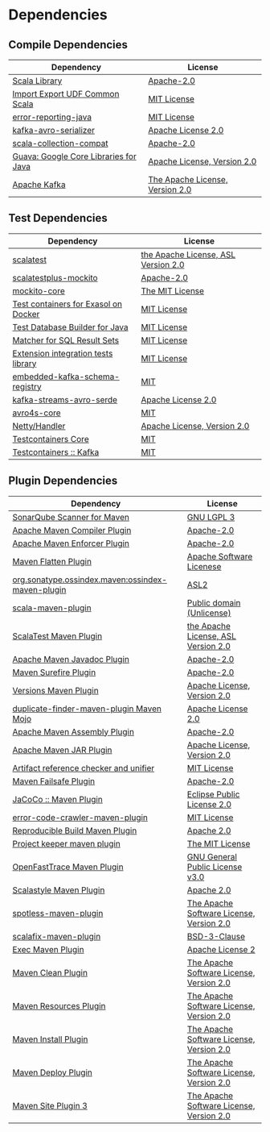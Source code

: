 <!-- @formatter:off -->
# Dependencies

## Compile Dependencies

| Dependency                                 | License                               |
| ------------------------------------------ | ------------------------------------- |
| [Scala Library][0]                         | [Apache-2.0][1]                       |
| [Import Export UDF Common Scala][2]        | [MIT License][3]                      |
| [error-reporting-java][4]                  | [MIT License][5]                      |
| [kafka-avro-serializer][6]                 | [Apache License 2.0][7]               |
| [scala-collection-compat][8]               | [Apache-2.0][1]                       |
| [Guava: Google Core Libraries for Java][9] | [Apache License, Version 2.0][10]     |
| [Apache Kafka][11]                         | [The Apache License, Version 2.0][10] |

## Test Dependencies

| Dependency                                 | License                                   |
| ------------------------------------------ | ----------------------------------------- |
| [scalatest][12]                            | [the Apache License, ASL Version 2.0][13] |
| [scalatestplus-mockito][14]                | [Apache-2.0][13]                          |
| [mockito-core][15]                         | [The MIT License][16]                     |
| [Test containers for Exasol on Docker][17] | [MIT License][18]                         |
| [Test Database Builder for Java][19]       | [MIT License][20]                         |
| [Matcher for SQL Result Sets][21]          | [MIT License][22]                         |
| [Extension integration tests library][23]  | [MIT License][24]                         |
| [embedded-kafka-schema-registry][25]       | [MIT][26]                                 |
| [kafka-streams-avro-serde][27]             | [Apache License 2.0][7]                   |
| [avro4s-core][28]                          | [MIT][26]                                 |
| [Netty/Handler][29]                        | [Apache License, Version 2.0][1]          |
| [Testcontainers Core][30]                  | [MIT][31]                                 |
| [Testcontainers :: Kafka][30]              | [MIT][31]                                 |

## Plugin Dependencies

| Dependency                                              | License                                        |
| ------------------------------------------------------- | ---------------------------------------------- |
| [SonarQube Scanner for Maven][32]                       | [GNU LGPL 3][33]                               |
| [Apache Maven Compiler Plugin][34]                      | [Apache-2.0][35]                               |
| [Apache Maven Enforcer Plugin][36]                      | [Apache-2.0][35]                               |
| [Maven Flatten Plugin][37]                              | [Apache Software Licenese][35]                 |
| [org.sonatype.ossindex.maven:ossindex-maven-plugin][38] | [ASL2][10]                                     |
| [scala-maven-plugin][39]                                | [Public domain (Unlicense)][40]                |
| [ScalaTest Maven Plugin][41]                            | [the Apache License, ASL Version 2.0][13]      |
| [Apache Maven Javadoc Plugin][42]                       | [Apache-2.0][35]                               |
| [Maven Surefire Plugin][43]                             | [Apache-2.0][35]                               |
| [Versions Maven Plugin][44]                             | [Apache License, Version 2.0][35]              |
| [duplicate-finder-maven-plugin Maven Mojo][45]          | [Apache License 2.0][7]                        |
| [Apache Maven Assembly Plugin][46]                      | [Apache-2.0][35]                               |
| [Apache Maven JAR Plugin][47]                           | [Apache License, Version 2.0][35]              |
| [Artifact reference checker and unifier][48]            | [MIT License][49]                              |
| [Maven Failsafe Plugin][50]                             | [Apache-2.0][35]                               |
| [JaCoCo :: Maven Plugin][51]                            | [Eclipse Public License 2.0][52]               |
| [error-code-crawler-maven-plugin][53]                   | [MIT License][54]                              |
| [Reproducible Build Maven Plugin][55]                   | [Apache 2.0][10]                               |
| [Project keeper maven plugin][56]                       | [The MIT License][57]                          |
| [OpenFastTrace Maven Plugin][58]                        | [GNU General Public License v3.0][59]          |
| [Scalastyle Maven Plugin][60]                           | [Apache 2.0][7]                                |
| [spotless-maven-plugin][61]                             | [The Apache Software License, Version 2.0][35] |
| [scalafix-maven-plugin][62]                             | [BSD-3-Clause][63]                             |
| [Exec Maven Plugin][64]                                 | [Apache License 2][35]                         |
| [Maven Clean Plugin][65]                                | [The Apache Software License, Version 2.0][10] |
| [Maven Resources Plugin][66]                            | [The Apache Software License, Version 2.0][10] |
| [Maven Install Plugin][67]                              | [The Apache Software License, Version 2.0][10] |
| [Maven Deploy Plugin][68]                               | [The Apache Software License, Version 2.0][10] |
| [Maven Site Plugin 3][69]                               | [The Apache Software License, Version 2.0][10] |

[0]: https://www.scala-lang.org/
[1]: https://www.apache.org/licenses/LICENSE-2.0
[2]: https://github.com/exasol/import-export-udf-common-scala/
[3]: https://github.com/exasol/import-export-udf-common-scala/blob/main/LICENSE
[4]: https://github.com/exasol/error-reporting-java/
[5]: https://github.com/exasol/error-reporting-java/blob/main/LICENSE
[6]: http://confluent.io/kafka-avro-serializer
[7]: http://www.apache.org/licenses/LICENSE-2.0.html
[8]: http://www.scala-lang.org/
[9]: https://github.com/google/guava
[10]: http://www.apache.org/licenses/LICENSE-2.0.txt
[11]: https://kafka.apache.org
[12]: http://www.scalatest.org
[13]: http://www.apache.org/licenses/LICENSE-2.0
[14]: https://github.com/scalatest/scalatestplus-mockito
[15]: https://github.com/mockito/mockito
[16]: https://github.com/mockito/mockito/blob/main/LICENSE
[17]: https://github.com/exasol/exasol-testcontainers/
[18]: https://github.com/exasol/exasol-testcontainers/blob/main/LICENSE
[19]: https://github.com/exasol/test-db-builder-java/
[20]: https://github.com/exasol/test-db-builder-java/blob/main/LICENSE
[21]: https://github.com/exasol/hamcrest-resultset-matcher/
[22]: https://github.com/exasol/hamcrest-resultset-matcher/blob/main/LICENSE
[23]: https://github.com/exasol/extension-manager/
[24]: https://github.com/exasol/extension-manager/blob/main/LICENSE
[25]: https://github.com/embeddedkafka/embedded-kafka-schema-registry
[26]: https://opensource.org/licenses/MIT
[27]: http://confluent.io/kafka-streams-avro-serde
[28]: https://github.com/sksamuel/avro4s
[29]: https://netty.io/netty-handler/
[30]: https://java.testcontainers.org
[31]: http://opensource.org/licenses/MIT
[32]: http://sonarsource.github.io/sonar-scanner-maven/
[33]: http://www.gnu.org/licenses/lgpl.txt
[34]: https://maven.apache.org/plugins/maven-compiler-plugin/
[35]: https://www.apache.org/licenses/LICENSE-2.0.txt
[36]: https://maven.apache.org/enforcer/maven-enforcer-plugin/
[37]: https://www.mojohaus.org/flatten-maven-plugin/
[38]: https://sonatype.github.io/ossindex-maven/maven-plugin/
[39]: http://github.com/davidB/scala-maven-plugin
[40]: http://unlicense.org/
[41]: https://www.scalatest.org/user_guide/using_the_scalatest_maven_plugin
[42]: https://maven.apache.org/plugins/maven-javadoc-plugin/
[43]: https://maven.apache.org/surefire/maven-surefire-plugin/
[44]: https://www.mojohaus.org/versions/versions-maven-plugin/
[45]: https://basepom.github.io/duplicate-finder-maven-plugin
[46]: https://maven.apache.org/plugins/maven-assembly-plugin/
[47]: https://maven.apache.org/plugins/maven-jar-plugin/
[48]: https://github.com/exasol/artifact-reference-checker-maven-plugin/
[49]: https://github.com/exasol/artifact-reference-checker-maven-plugin/blob/main/LICENSE
[50]: https://maven.apache.org/surefire/maven-failsafe-plugin/
[51]: https://www.jacoco.org/jacoco/trunk/doc/maven.html
[52]: https://www.eclipse.org/legal/epl-2.0/
[53]: https://github.com/exasol/error-code-crawler-maven-plugin/
[54]: https://github.com/exasol/error-code-crawler-maven-plugin/blob/main/LICENSE
[55]: http://zlika.github.io/reproducible-build-maven-plugin
[56]: https://github.com/exasol/project-keeper/
[57]: https://github.com/exasol/project-keeper/blob/main/LICENSE
[58]: https://github.com/itsallcode/openfasttrace-maven-plugin
[59]: https://www.gnu.org/licenses/gpl-3.0.html
[60]: http://www.scalastyle.org
[61]: https://github.com/diffplug/spotless
[62]: https://github.com/evis/scalafix-maven-plugin
[63]: https://opensource.org/licenses/BSD-3-Clause
[64]: https://www.mojohaus.org/exec-maven-plugin
[65]: http://maven.apache.org/plugins/maven-clean-plugin/
[66]: http://maven.apache.org/plugins/maven-resources-plugin/
[67]: http://maven.apache.org/plugins/maven-install-plugin/
[68]: http://maven.apache.org/plugins/maven-deploy-plugin/
[69]: http://maven.apache.org/plugins/maven-site-plugin/
